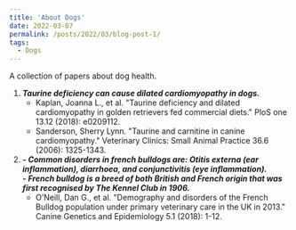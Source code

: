```yaml
---
title: 'About Dogs'
date: 2022-03-07
permalink: /posts/2022/03/blog-post-1/
tags:
  - Dogs
---
```

A collection of papers about dog health.

1. ***Taurine deficiency can cause dilated cardiomyopathy in dogs.***
   * Kaplan, Joanna L., et al. "Taurine deficiency and dilated cardiomyopathy in golden retrievers fed commercial diets." PloS one 13.12 (2018): e0209112.
   * Sanderson, Sherry Lynn. "Taurine and carnitine in canine cardiomyopathy." Veterinary Clinics: Small Animal Practice 36.6 (2006): 1325-1343.
2. ***- Common disorders in french bulldogs are: Otitis externa (ear inflammation), diarrhoea, and conjunctivitis (eye inflammation).***\
   ***- French bulldog is a breed of both British and French origin that was first recognised by The Kennel Club in 1906.***
   * O’Neill, Dan G., et al. "Demography and disorders of the French Bulldog population under primary veterinary care in the UK in 2013." Canine Genetics and Epidemiology 5.1 (2018): 1-12.
